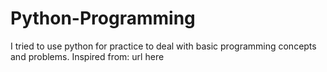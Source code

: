 # Python-Programming

I tried to use python for practice to deal with basic programming concepts and problems.
Inspired from: url here
